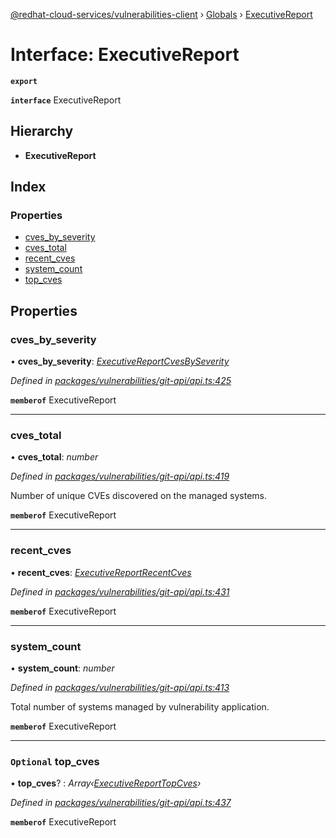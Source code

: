 [@redhat-cloud-services/vulnerabilities-client](../README.md) › [Globals](../globals.md) › [ExecutiveReport](executivereport.md)

# Interface: ExecutiveReport

**`export`** 

**`interface`** ExecutiveReport

## Hierarchy

* **ExecutiveReport**

## Index

### Properties

* [cves_by_severity](executivereport.md#cves_by_severity)
* [cves_total](executivereport.md#cves_total)
* [recent_cves](executivereport.md#recent_cves)
* [system_count](executivereport.md#system_count)
* [top_cves](executivereport.md#optional-top_cves)

## Properties

###  cves_by_severity

• **cves_by_severity**: *[ExecutiveReportCvesBySeverity](executivereportcvesbyseverity.md)*

*Defined in [packages/vulnerabilities/git-api/api.ts:425](https://github.com/leSamo/javascript-clients/blob/master/packages/vulnerabilities/git-api/api.ts#L425)*

**`memberof`** ExecutiveReport

___

###  cves_total

• **cves_total**: *number*

*Defined in [packages/vulnerabilities/git-api/api.ts:419](https://github.com/leSamo/javascript-clients/blob/master/packages/vulnerabilities/git-api/api.ts#L419)*

Number of unique CVEs discovered on the managed systems.

**`memberof`** ExecutiveReport

___

###  recent_cves

• **recent_cves**: *[ExecutiveReportRecentCves](executivereportrecentcves.md)*

*Defined in [packages/vulnerabilities/git-api/api.ts:431](https://github.com/leSamo/javascript-clients/blob/master/packages/vulnerabilities/git-api/api.ts#L431)*

**`memberof`** ExecutiveReport

___

###  system_count

• **system_count**: *number*

*Defined in [packages/vulnerabilities/git-api/api.ts:413](https://github.com/leSamo/javascript-clients/blob/master/packages/vulnerabilities/git-api/api.ts#L413)*

Total number of systems managed by vulnerability application.

**`memberof`** ExecutiveReport

___

### `Optional` top_cves

• **top_cves**? : *Array‹[ExecutiveReportTopCves](executivereporttopcves.md)›*

*Defined in [packages/vulnerabilities/git-api/api.ts:437](https://github.com/leSamo/javascript-clients/blob/master/packages/vulnerabilities/git-api/api.ts#L437)*

**`memberof`** ExecutiveReport
